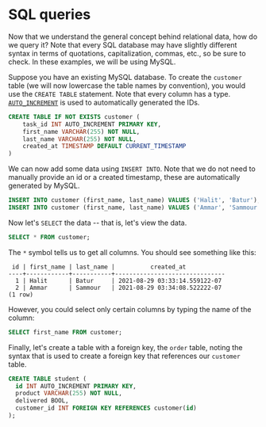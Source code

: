 # SQL queries

Now that we understand the general concept behind relational data, how do we
query it? Note that every SQL database may have slightly different syntax in
terms of quotations, capitalization, commas, etc., so be sure to check. In these
examples, we will be using MySQL.

Suppose you have an existing MySQL database. To create the `customer` table (we
will now lowercase the table names by convention), you would use the `CREATE
TABLE` statement. Note that every column has a type.
[`AUTO_INCREMENT`](https://www.guru99.com/auto-increment.html) is used to
automatically generated the IDs. 

```sql
CREATE TABLE IF NOT EXISTS customer (
    task_id INT AUTO_INCREMENT PRIMARY KEY,
    first_name VARCHAR(255) NOT NULL,
    last_name VARCHAR(255) NOT NULL,
    created_at TIMESTAMP DEFAULT CURRENT_TIMESTAMP
)  
```

We can now add some data using `INSERT INTO`. Note that we do not need to
manually provide an id or a created timestamp, these are automatically generated
by MySQL.

```sql
INSERT INTO customer (first_name, last_name) VALUES ('Halit', 'Batur');
INSERT INTO customer (first_name, last_name) VALUES ('Ammar', 'Sammour');
```

Now let's `SELECT` the data -- that is, let's view the data.
```sql
SELECT * FROM customer;
```

The `*` symbol tells us to get all columns. You should see something like this:

```
 id | first_name | last_name |          created_at
----+------------+-----------+-------------------------------
  1 | Halit      | Batur     | 2021-08-29 03:33:14.559122-07
  2 | Ammar      | Sammour   | 2021-08-29 03:34:08.522222-07
(1 row)
```

However, you could select only certain columns by typing the name of the column:
```sql
SELECT first_name FROM customer;
```

Finally, let's create a table with a foreign key, the `order` table, noting the
syntax that is used to create a foreign key that references our `customer`
table.

```sql
CREATE TABLE student (
  id INT AUTO_INCREMENT PRIMARY KEY,
  product VARCHAR(255) NOT NULL,
  delivered BOOL,
  customer_id INT FOREIGN KEY REFERENCES customer(id)
);
```


